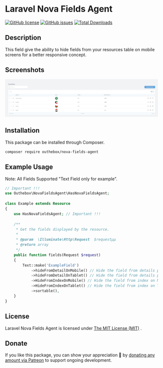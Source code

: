 # Laravel Nova Fields Agent
[![GitHub license](https://img.shields.io/github/license/MohmmedAshraf/nova-fields-agent.svg)](https://github.com/MohmmedAshraf/nova-fields-agent/blob/master/LICENSE.md)
[![GitHub issues](https://img.shields.io/github/issues/MohmmedAshraf/nova-fields-agent.svg)](https://github.com/MohmmedAshraf/nova-fields-agent/issues)
[![Total Downloads](https://poser.pugx.org/outhebox/nova-fields-agent/downloads)](https://packagist.org/packages/outhebox/nova-fields-agent)




## Description
This field give the ability to hide fields from your resources table on mobile screens for a better responsive concept.

## Screenshots
![Screenshot](screenshot.gif)

## Installation
This package can be installed through Composer.
```bash
composer require outhebox/nova-fields-agent
```

## Example Usage
Note: All Fields Supported "Text Field only for example".

```php
// Important !!!
use Outhebox\NovaFieldsAgent\HasNovaFieldsAgent;

class Example extends Resource
{
    use HasNovaFieldsAgent; // Important !!!

    /**
     * Get the fields displayed by the resource.
     *
     * @param  \Illuminate\Http\Request  $requestµµ
     * @return array
     */
    public function fields(Request $request)
    {
        Text::make('ExampleField')
            ->hideFromDetailOnMobile() // Hide the field from details page on Mobile
            ->hideFromDetailOnTablet() // Hide the field from details page on Tablet
            ->HideFromIndexOnMobile() // Hide the field from index on Mobile
            ->HideFromIndexOnTablet() // Hide the field from index on Tablet
            ->sortable(),
    }
}
```

## License
Laravel Nova Fields Agent is licensed under [The MIT License (MIT)](LICENSE.md) .

## Donate
If you like this package, you can show your appreciation 💜 by [donating any amount via Patreon](https://www.patreon.com/m_ashraf) to support ongoing development.
